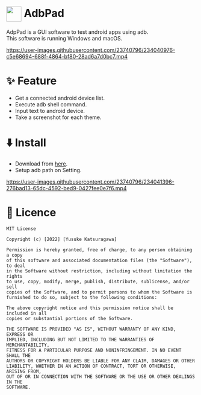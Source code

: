 # <img align="center" width=40 src="https://user-images.githubusercontent.com/23740796/230079295-4f3a816e-ce22-4aa1-a44a-6a08c6ab0971.png"> AdbPad

AdpPad is a GUI software to test android apps using adb.  
This software is running Windows and macOS.

https://user-images.githubusercontent.com/23740796/234040976-c5e68694-688f-4864-bf80-28ad6a7d0bc7.mp4

# ✨ Feature

- Get a connected android device list.
- Execute adb shell command.
- Input text to android device.
- Take a screenshot for each theme.

# ⬇️ Install

- Download from [here](https://github.com/kaleidot725/AdbPad/releases/tag/v1.1.0).
- Setup adb path on Setting.

https://user-images.githubusercontent.com/23740796/234041396-276bad13-65dc-4592-bed9-0427fee0e7f6.mp4

# 🎫 Licence

```
MIT License

Copyright (c) [2022] [Yusuke Katsuragawa]

Permission is hereby granted, free of charge, to any person obtaining a copy
of this software and associated documentation files (the "Software"), to deal
in the Software without restriction, including without limitation the rights
to use, copy, modify, merge, publish, distribute, sublicense, and/or sell
copies of the Software, and to permit persons to whom the Software is
furnished to do so, subject to the following conditions:

The above copyright notice and this permission notice shall be included in all
copies or substantial portions of the Software.

THE SOFTWARE IS PROVIDED "AS IS", WITHOUT WARRANTY OF ANY KIND, EXPRESS OR
IMPLIED, INCLUDING BUT NOT LIMITED TO THE WARRANTIES OF MERCHANTABILITY,
FITNESS FOR A PARTICULAR PURPOSE AND NONINFRINGEMENT. IN NO EVENT SHALL THE
AUTHORS OR COPYRIGHT HOLDERS BE LIABLE FOR ANY CLAIM, DAMAGES OR OTHER
LIABILITY, WHETHER IN AN ACTION OF CONTRACT, TORT OR OTHERWISE, ARISING FROM,
OUT OF OR IN CONNECTION WITH THE SOFTWARE OR THE USE OR OTHER DEALINGS IN THE
SOFTWARE.
```
